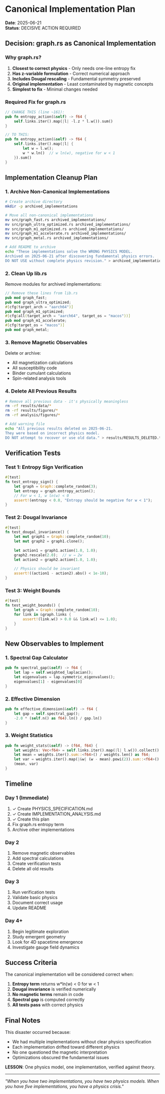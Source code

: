 # Canonical Implementation Plan

**Date**: 2025-06-21  
**Status**: DECISIVE ACTION REQUIRED

## Decision: graph.rs as Canonical Implementation

### Why graph.rs?
1. **Closest to correct physics** - Only needs one-line entropy fix
2. **Has z-variable formulation** - Correct numerical approach  
3. **Includes Dougal rescaling** - Fundamental symmetry preserved
4. **Original implementation** - Least contaminated by magnetic concepts
5. **Simplest to fix** - Minimal changes needed

### Required Fix for graph.rs

```rust
// CHANGE THIS (line ~161):
pub fn entropy_action(&self) -> f64 {
    self.links.iter().map(|l| -l.z * l.w()).sum()
}

// TO THIS:
pub fn entropy_action(&self) -> f64 {
    self.links.iter().map(|l| {
        let w = l.w();
        w * w.ln()  // w ln(w), negative for w < 1
    }).sum()
}
```

## Implementation Cleanup Plan

### 1. Archive Non-Canonical Implementations

```bash
# Create archive directory
mkdir -p archived_implementations

# Move all non-canonical implementations
mv src/graph_fast.rs archived_implementations/
mv src/graph_ultra_optimized.rs archived_implementations/
mv src/graph_m1_optimized.rs archived_implementations/
mv src/graph_m1_accelerate.rs archived_implementations/
mv src/graph_metal.rs archived_implementations/

# Add README to archive
echo "These implementations solve the WRONG PHYSICS MODEL. 
Archived on 2025-06-21 after discovering fundamental physics errors.
DO NOT USE without complete physics revision." > archived_implementations/README.md
```

### 2. Clean Up lib.rs

Remove modules for archived implementations:
```rust
// Remove these lines from lib.rs
pub mod graph_fast;
pub mod graph_ultra_optimized;
#[cfg(target_arch = "aarch64")]
pub mod graph_m1_optimized;
#[cfg(all(target_arch = "aarch64", target_os = "macos"))]
pub mod graph_m1_accelerate;
#[cfg(target_os = "macos")]
pub mod graph_metal;
```

### 3. Remove Magnetic Observables

Delete or archive:
- All magnetization calculations
- All susceptibility code  
- Binder cumulant calculations
- Spin-related analysis tools

### 4. Delete All Previous Results

```bash
# Remove all previous data - it's physically meaningless
rm -rf results/data/*
rm -rf results/figures/*
rm -rf analysis/figures/*

# Add warning file
echo "All previous results deleted on 2025-06-21.
They were based on incorrect physics model.
DO NOT attempt to recover or use old data." > results/RESULTS_DELETED.txt
```

## Verification Tests

### Test 1: Entropy Sign Verification
```rust
#[test]
fn test_entropy_sign() {
    let graph = Graph::complete_random(3);
    let entropy = graph.entropy_action();
    // For w < 1, w ln(w) < 0
    assert!(entropy < 0.0, "Entropy should be negative for w < 1");
}
```

### Test 2: Dougal Invariance
```rust
#[test]
fn test_dougal_invariance() {
    let mut graph1 = Graph::complete_random(10);
    let mut graph2 = graph1.clone();
    
    let action1 = graph1.action(1.0, 1.0);
    graph2.rescale(2.0);  // w → 2w
    let action2 = graph2.action(1.0, 1.0);
    
    // Physics should be invariant
    assert!((action1 - action2).abs() < 1e-10);
}
```

### Test 3: Weight Bounds
```rust
#[test]
fn test_weight_bounds() {
    let graph = Graph::complete_random(10);
    for link in &graph.links {
        assert!(link.w() > 0.0 && link.w() <= 1.0);
    }
}
```

## New Observables to Implement

### 1. Spectral Gap Calculator
```rust
pub fn spectral_gap(&self) -> f64 {
    let lap = self.weighted_laplacian();
    let eigenvalues = lap.symmetric_eigenvalues();
    eigenvalues[1] - eigenvalues[0]
}
```

### 2. Effective Dimension
```rust
pub fn effective_dimension(&self) -> f64 {
    let gap = self.spectral_gap();
    -2.0 * (self.n() as f64).ln() / gap.ln()
}
```

### 3. Weight Statistics
```rust
pub fn weight_stats(&self) -> (f64, f64) {
    let weights: Vec<f64> = self.links.iter().map(|l| l.w()).collect();
    let mean = weights.iter().sum::<f64>() / weights.len() as f64;
    let var = weights.iter().map(|&w| (w - mean).powi(2)).sum::<f64>() / weights.len() as f64;
    (mean, var)
}
```

## Timeline

### Day 1 (Immediate)
1. ✓ Create PHYSICS_SPECIFICATION.md
2. ✓ Create IMPLEMENTATION_ANALYSIS.md  
3. ✓ Create this plan
4. Fix graph.rs entropy term
5. Archive other implementations

### Day 2
1. Remove magnetic observables
2. Add spectral calculations
3. Create verification tests
4. Delete all old results

### Day 3
1. Run verification tests
2. Validate basic physics
3. Document correct usage
4. Update README

### Day 4+
1. Begin legitimate exploration
2. Study emergent geometry
3. Look for 4D spacetime emergence
4. Investigate gauge field dynamics

## Success Criteria

The canonical implementation will be considered correct when:

1. **Entropy term** returns w*ln(w) < 0 for w < 1
2. **Dougal invariance** is verified numerically
3. **No magnetic terms** remain in code
4. **Spectral gap** is computed correctly
5. **All tests pass** with correct physics

## Final Notes

This disaster occurred because:
- We had multiple implementations without clear physics specification
- Each implementation drifted toward different physics
- No one questioned the magnetic interpretation
- Optimizations obscured the fundamental issues

**LESSON**: One physics model, one implementation, verified against theory.

---

*"When you have two implementations, you have two physics models. When you have five implementations, you have a physics crisis."*